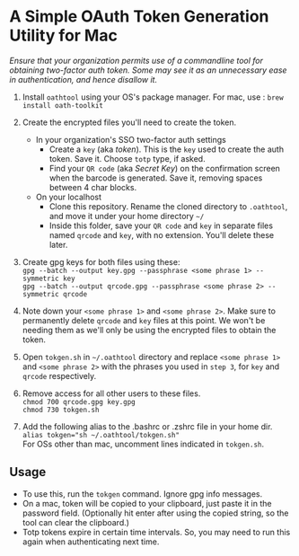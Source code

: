 # A Simple OAuth Token Generation Utility for Mac

_Ensure that your organization permits use of a commandline tool for obtaining two-factor auth token. Some may see it as an unnecessary ease in authentication, and hence disallow it._
1. Install `oathtool` using your OS's package manager. For mac, use :
```brew install oath-toolkit```


2. Create the encrypted files you'll need to create the token.
    - In your organization's SSO two-factor auth settings 
      - Create a `key` (aka _token_). This is the `key` used to create the auth token. Save it. Choose `totp` type, if asked.
      - Find your `QR code` (aka _Secret Key_) on the confirmation screen when the barcode is generated. Save it, removing spaces between 4 char blocks.
    - On your localhost
        - Clone this repository. Rename the cloned directory to `.oathtool`, and move it under your home directory `~/` 
        - Inside this folder, save your `QR code` and `key` in separate files named `qrcode` and `key`, with no extension. You'll delete these later.  
4. Create gpg keys for both files using these: \
```gpg --batch --output key.gpg --passphrase <some phrase 1> --symmetric key``` \
```gpg --batch --output qrcode.gpg --passphrase <some phrase 2> --symmetric qrcode```


4. Note down your `<some phrase 1>` and `<some phrase 2>`. Make sure to permanently delete `qrcode` and `key` files at this point. We won't be needing them as we'll only be using the encrypted files to obtain the token.
 

5. Open `tokgen.sh` in `~/.oathtool` directory and replace `<some phrase 1>` and `<some phrase 2>` with the phrases you used in `step 3`, for `key` and `qrcode` respectively.


6. Remove access for all other users to these files. \
```chmod 700 qrcode.gpg key.gpg``` \
```chmod 730 tokgen.sh```


7. Add the following alias to the .bashrc or .zshrc file in your home dir. \
  ```alias tokgen="sh ~/.oathtool/tokgen.sh"```  \
  For OSs other than mac, uncomment lines indicated in `tokgen.sh`. 

## Usage
- To use this, run the `tokgen` command. Ignore gpg info messages. 
- On a mac, token will be copied to your clipboard, just paste it in the password field. (Optionally hit enter after using the copied string, so the tool can clear the clipboard.)
- Totp tokens expire in certain time intervals. So, you may need to run this again when authenticating next time. 
